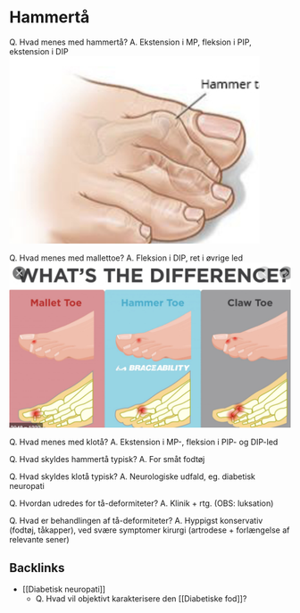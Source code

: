 # Hammertå
Q. Hvad menes med hammertå?
A. Ekstension i MP, fleksion i PIP, ekstension i DIP
![](BearImages/1C605F1F-0A91-4CC7-B8BD-272F03290237-71605-00009F8679509CAB/353DF7BF-7A21-4791-91B0-F0834D281A9E.png)

Q. Hvad menes med mallettoe?
A. Fleksion i DIP, ret i øvrige led
![](BearImages/DBB77E9D-80E4-44CD-A6E1-6753C0FFCE3E-71605-00009FA3DFDEFAB6/9F6D6C3E-C6F8-47DD-B6E4-E6AACA902D96.png)

Q. Hvad menes med klotå?
A. Ekstension i MP-, fleksion i PIP- og DIP-led

Q. Hvad skyldes hammertå typisk? 
A. For småt fodtøj 

Q. Hvad skyldes klotå typisk?
A. Neurologiske udfald, eg. diabetisk neuropati

Q. Hvordan udredes for tå-deformiteter?
A. Klinik + rtg. (OBS: luksation)

Q. Hvad er behandlingen af tå-deformiteter?
A. Hyppigst konservativ (fodtøj, tåkapper), ved svære symptomer kirurgi (artrodese + forlængelse af relevante sener)



## Backlinks
* [[Diabetisk neuropati]]
	* Q. Hvad vil objektivt karakterisere den [[Diabetiske fod]]?

<!-- #anki/tag/med/Orto #anki/deck/Medicine -->

<!-- {BearID:2ADC576A-055F-45D7-A058-2BE2FCAA76D5-71605-00009F7D215FC3B5} -->
